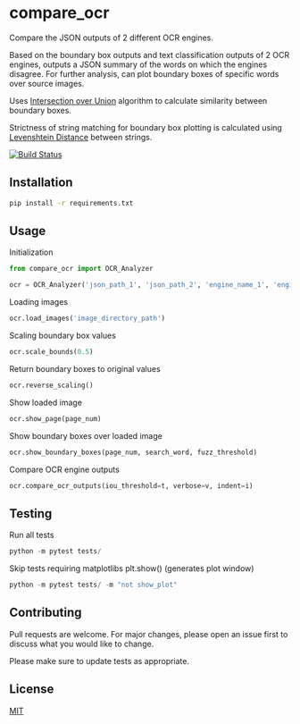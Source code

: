 # compare_ocr
Compare the JSON outputs of 2 different OCR engines.

Based on the boundary box outputs and text classification outputs of
2 OCR engines, outputs a JSON summary of the words on which the engines
disagree. For further analysis, can plot boundary boxes of specific words
over source images.

Uses [Intersection over Union](https://en.wikipedia.org/wiki/Jaccard_index) algorithm to calculate similarity between
boundary boxes.

Strictness of string matching for boundary box plotting is calculated using
[Levenshtein Distance](https://en.wikipedia.org/wiki/Levenshtein_distance) between strings.

[![Build Status](https://travis-ci.org/joeharpur/compare_ocr.svg?branch=master)](https://travis-ci.org/joeharpur/compare_ocr)

## Installation

```bash
pip install -r requirements.txt
```

## Usage

Initialization
```python
from compare_ocr import OCR_Analyzer

ocr = OCR_Analyzer('json_path_1', 'json_path_2', 'engine_name_1', 'engine_name_2')
```

Loading images
```python
ocr.load_images('image_directory_path')
```

Scaling boundary box values
```python
ocr.scale_bounds(0.5)
```

Return boundary boxes to original values
```python
ocr.reverse_scaling()
```

Show loaded image
```python
ocr.show_page(page_num)
```

Show boundary boxes over loaded image
```python
ocr.show_boundary_boxes(page_num, search_word, fuzz_threshold)
```

Compare OCR engine outputs
```python
ocr.compare_ocr_outputs(iou_threshold=t, verbose=v, indent=i)
```

## Testing

Run all tests
```python
python -m pytest tests/
```

Skip tests requiring matplotlibs plt.show() (generates plot window)
```python
python -m pytest tests/ -m "not show_plot"
```

## Contributing
Pull requests are welcome. For major changes, please open an issue first to discuss what you would like to change.

Please make sure to update tests as appropriate.

## License
[MIT](https://choosealicense.com/licenses/mit/)
